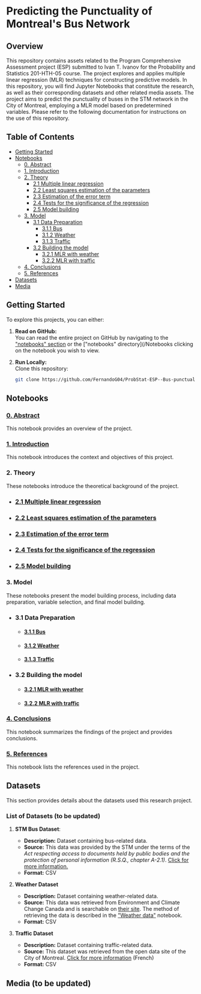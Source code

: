 # Predicting the Punctuality of Montreal's Bus Network

## Overview

This repository contains assets related to the Program Comprehensive Assessment project (ESP) submitted to Ivan T. Ivanov for the Probability and Statistics 201-HTH-05 course. The project explores and applies multiple linear regression (MLR) techniques for constructing predictive models. In this repository, you will find Jupyter Notebooks that constitute the research, as well as their corresponding datasets and other related media assets. The project aims to predict the punctuality of buses in the STM network in the City of Montreal, employing a MLR model based on predetermined variables. Please refer to the following documentation for instructions on the use of this repository.

## Table of Contents

- [Getting Started](#getting-started)
- [Notebooks](#notebooks)
    - [0. Abstract](#0-abstract)
    - [1. Introduction](#1-introduction)
    - [2. Theory](#2-theory)
        - [2.1 Multiple linear regression](#21-multiple-linear-regression)
        - [2.2 Least squares estimation of the parameters](#22-least-squares-estimation-of-the-parameters)
        - [2.3 Estimation of the error term](#23-estimation-of-the-error-term)
        - [2.4 Tests for the significance of the regression](#24-tests-for-the-significance-of-the-regression)
        - [2.5 Model building](#25-model-building)
    - [3. Model](#3-model)
        - [3.1 Data Preparation](#31-data-preparation)
            - [3.1.1 Bus](#311-bus)
            - [3.1.2 Weather](#312-weather)
            - [3.1.3 Traffic](#313-traffic)
        - [3.2 Building the model](#32-building-the-model)
            - [3.2.1 MLR with weather](#321-mlr-with-weather)
            - [3.2.2 MLR with traffic](#322-mlr-with-traffic)
    - [4. Conclusions](#4-conclusions)
    - [5. References](#5-references)
- [Datasets](#datasets)
- [Media](#media)

## Getting Started
To explore this projects, you can either:

1. **Read on GitHub:**  
    You can read the entire project on GitHub by navigating to the ["notebooks" section](#notebooks) or the ["notebooks" directory](/Notebooks clicking on the notebook you wish to view.

2. **Run Locally:**  
    Clone this repository:
    ```bash
    git clone https://github.com/FernandoG04/ProbStat-ESP--Bus-punctuality-predictor.git
    ```

## Notebooks

### [0. Abstract](/Notebooks/0_Abstract.ipynb)
This notebook provides an overview of the project.

### [1. Introduction](/Notebooks/1_Introduction.ipynb)
This notebook introduces the context and objectives of this project.

### 2. Theory
These notebooks introduce the theoretical background of the project.

- ### [2.1 Multiple linear regression](/Notebooks/2_1_Multiple_linear_regresion.ipynb)
- ### [2.2 Least squares estimation of the parameters](/Notebooks/2_2_Least_square.ipynb)
- ### [2.3 Estimation of the error term](/Notebooks/2_3_Error_term.ipynb)
- ### [2.4 Tests for the significance of the regression](/Notebooks/2_4_Significance.ipynb)
- ### [2.5 Model building](/Notebooks/2_5_Model_building.ipynb)

### 3. Model
These notebooks present the model building process, including data preparation, variable selection, and final model building.

- ### 3.1 Data Preparation
    - #### [3.1.1 Bus](/Notebooks/3_1_1_Bus.ipynb)
    - #### [3.1.2 Weather](/Notebooks/3_1_2_Weather.ipynb)
    - #### [3.1.3 Traffic](/Notebooks/3_1_3_Traffic.ipynb)

- ### 3.2 Building the model
    - #### [3.2.1 MLR with weather](/Notebooks/3_2_1_MLR_bus_weather.ipynb)
    - #### [3.2.2 MLR with traffic](/Notebooks/3_2_2_MLR_bus_traffic.ipynb)

### [4. Conclusions](/Notebooks/4_Conclusions.ipynb)
This notebook summarizes the findings of the project and provides conclusions.

### [5. References](/Notebooks/5_References.ipynb)
This notebook lists the references used in the project.

## Datasets

This section provides details about the datasets used this research project.

### List of Datasets (to be updated)

1. **STM Bus Dataset**: 
   - **Description:** Dataset containing bus-related data.
   - **Source:** This data was provided by the STM under the terms of the *Act respecting access to documents held by public bodies and the protection of personal information (R.S.Q., chapter A-2.1)*. [Click for more information.](https://www.stm.info/en/about/corporate-governance/access-information)
   - **Format:** CSV

2. **Weather Dataset**
   - **Description:** Dataset containing weather-related data.
   - **Source:** This data was retrieved from Environment and Climate Change Canada and is searchable on [their site](https://climate.weather.gc.ca/historical_data/search_historic_data_e.html). The method of retrieving the data is described in the ["Weather data"](/Notebooks/3_1_2_Weather.ipynb) notebook.
   - **Format:** CSV



3. **Traffic Dataset**
   - **Description:** Dataset containing traffic-related data.
   - **Source:** This dataset was retrieved from the open data site of the City of Montreal. [Click for more information](https://donnees.montreal.ca/) (French)
   - **Format:** CSV


## Media (to be updated)